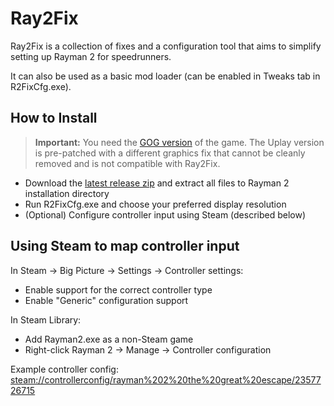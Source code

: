 # Ray2Fix

Ray2Fix is a collection of fixes and a configuration tool that aims to simplify setting up Rayman 2 for speedrunners.

It can also be used as a basic mod loader (can be enabled in Tweaks tab in R2FixCfg.exe).

## How to Install

> **Important:** You need the [GOG version](https://www.gog.com/game/rayman_2_the_great_escape) of the game. The Uplay version is pre-patched with a different graphics fix that cannot be cleanly removed and is not compatible with Ray2Fix.

- Download the [latest release zip](https://github.com/spitfirex86/Ray2Fix/releases/latest) and extract all files to Rayman 2 installation directory
- Run R2FixCfg.exe and choose your preferred display resolution
- (Optional) Configure controller input using Steam (described below)


## Using Steam to map controller input

In Steam -> Big Picture -> Settings -> Controller settings:
  - Enable support for the correct controller type
  - Enable "Generic" configuration support

In Steam Library:
- Add Rayman2.exe as a non-Steam game
- Right-click Rayman 2 -> Manage -> Controller configuration

Example controller config: <steam://controllerconfig/rayman%202%20the%20great%20escape/2357726715>
